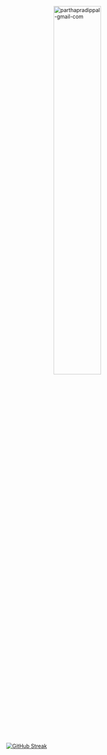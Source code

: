 <img style="width:50%;  display: block;
  margin-left: auto;
  margin-right: auto" src="https://i.ibb.co/P14L41K/parthapradippal-gmail-com.png" alt="parthapradippal-gmail-com" border="0">
<a href="https://git.io/streak-stats"><img src="https://github-readme-streak-stats.herokuapp.com?user=Parthpal&theme=dark" alt="GitHub Streak" /></a>
